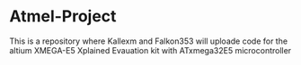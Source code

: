 # Atmel-Project
This is a repository where Kallexm and Falkon353 will uploade code for the altium XMEGA-E5 Xplained Evauation kit with ATxmega32E5 microcontroller
